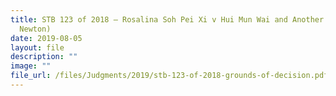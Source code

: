 ```yaml
---
title: STB 123 of 2018 – Rosalina Soh Pei Xi v Hui Mun Wai and Another (Suites @
  Newton)
date: 2019-08-05
layout: file
description: ""
image: ""
file_url: /files/Judgments/2019/stb-123-of-2018-grounds-of-decision.pdf
---
```

